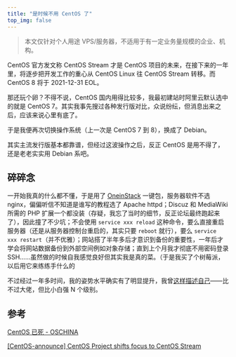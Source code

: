 ```yaml
---
title: "是时候不用 CentOS 了"
top_img: false
---
```


> 本文仅针对个人用途 VPS/服务器，不适用于有一定业务量规模的企业、机构。

CentOS 官方发文称 CentOS Stream 才是 CentOS 项目的未来，在接下来的一年里，将逐步把开发工作的重心从 CentOS Linux 往 CentOS Stream 转移。而 CentOS 8 将于 2021-12-31 EOL。

那还玩个卵？不得不说，CentOS 国内用得比较多，我最初建站时阿里云默认选中的就是 CentOS 7。其实我事先搜过各种发行版对比，众说纷纭，但消息出来之后，应该来说心里有底了。

于是我便再次切换操作系统（上一次是 CentOS 7 到 8），换成了 Debian。

其实主流发行版基本都靠谱，但经过这波操作之后，反正 CentOS 是用不得了，还是老老实实用 Debian 系吧。

## 碎碎念

一开始我真的什么都不懂，于是用了 [OneinStack](https://oneinstack.com/) 一键包，服务器软件不选 nginx，偏偏听信不知道是谁写的教程选了 Apache httpd；Discuz 和 MediaWiki 所需的 PHP 扩展一个都没装（存疑，我忘了当时的细节，反正论坛最终跑起来了），因此撞了不少坑；不会使用 `service xxx reload` 这种命令，要么直接重启服务器（还是从服务器控制台重启的，其实只要 `reboot` 就行），要么 `service xxx restart`（并不优雅）；网站搭了半年多后才意识到备份的重要性，一年后才学会将网站数据备份到外部空间例如对象存储；直到上个月我才彻底不用密码登录 SSH……虽然做的时候自我感觉良好但其实我是真的菜。（于是我买了个树莓派，以后用它来练练手什么的

不过经过一年多时间，我的姿势水平确实有了明显提升，我曾[这样描述自己](https://kevinh.wang/1st-anniversary/)——比不过大佬，但比小白强 N 个级别。

## 参考

[CentOS 已死 - OSCHINA](https://www.oschina.net/news/122962/future-is-centos-stream)

[[CentOS-announce] CentOS Project shifts focus to CentOS Stream](https://lists.centos.org/pipermail/centos-announce/2020-December/048208.html)